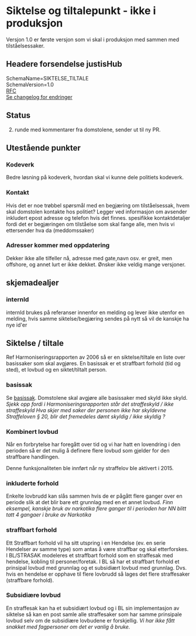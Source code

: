 # Siktelse og tiltalepunkt - ikke i produksjon
Versjon 1.0 er første versjon som vi skal i produksjon med sammen med tilståelsessaker.

## Headere forsendelse justisHub
SchemaName=SIKTELSE_TILTALE  
SchemaVersion=1.0  
[RFC](../../rfc/MessageName-header.md)  
[Se changelog for endringer](changelog.md)

## Status
2. runde med kommentarer fra domstolene, sender ut til ny PR.

## Utestående punkter
### Kodeverk
Bedre løsning på kodeverk, hvordan skal vi kunne dele politiets kodeverk.
### Kontakt
Hvis det er noe trøbbel spørsmål med en begjæring om tilståelsessak, hvem skal domstolen kontakte hos politiet?
Legger ved informasjon om avsender inkludert epost adresse og telefon hvis det finnes.
 spesifikke kontaktdetaljer fordi det er begjæringen om tilståelse som skal fange alle, men hvis vi ettersender hva da (meddomssaker)

### Adresser kommer med oppdatering
Dekker ikke alle tilfeller nå, adresse med gate,navn osv. er greit, men offshore, og annet lurt er ikke dekket.
Ønsker ikke veldig mange versjoner.

## skjemadealjer
### internId
internId brukes på referanser innenfor en melding og lever ikke utenfor en melding, hvis samme siktelse/begjæring sendes på nytt så vil de kanskje ha nye id'er

## Siktelse / tiltale
Ref Harmoniseringsrapporten av 2006 så er en siktelse/tiltale en liste over basissaker som skal avgjøres.
En basissak er et straffbart forhold (tid og sted), et lovbud og en siktet/tiltalt person.

### basissak
Se [basissak](basissak.md). Domstolene skal avgjøre alle basissaker med skyld ikke skyld.
_Sjekk opp fordi i Harmoniseringsrapporten står det straffeskyld / ikke straffeskyld_
_Hva skjer med saker der personen ikke har skyldevne Straffeloven § 20, blir det fremedeles dømt skyldig / ikke skyldig ?_
### Kombinert lovbud
Når en forbrytelse har foregått over tid og vi har hatt en lovendring i den perioden så er det mulig å definere flere lovbud som gjelder for den straffbare handlingen.
<!-- Eksempel på en slik post --> 
Denne funksjonaliteten ble innført når ny straffelov ble aktivert i 2015. <!-- sjekk dato i BL kode -->

### inkluderte forhold
Enkelte lovbrudd kan slås sammen hvis de er pågått flere ganger over en periode slik at det blir bare ett grunnlag med en et annet lovbud.
_Finn eksempel, kanskje bruk av narkotika flere ganger til i perioden har NN blitt tatt 4 gangaer i bruke av Narkotika_
### straffbart forhold
Ett Straffbart forhold vil ha sitt utspring i en Hendelse (ev. en serie Hendelser av samme type) som  antas å være straffbar og skal etterforskes. I BL/STRASAK modeleres et straffbart forhold som en straffesak med hendelse, kobling til personer/foretak.
I BL så har et straffbart forhold et prinsipal lovbud med grunnlag og et subsidiært lovbud med grunnlag. Dvs. hvis en hendelse er opphave til flere lovbrudd så lages det flere straffesaker (straffbare forhold).
### Subsidiære lovbud
En straffesak kan ha et subsidiært lovbud og i BL sin implementasjon av siktelse så kan en post samle alle straffesaker som har samme prinsipale lovbud selv om de subsidiære lovbudene er forskjellig.
_Vi har ikke fått snakket med fagpersoner om det er vanlig å bruke._
